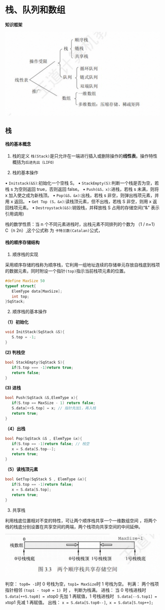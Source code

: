# 栈、队列和数组

**知识框架**

![alt text](./img/第3章知识框架.png)

## 栈

#### 栈的基本概念

1. 栈的定义
   `栈(Stack)`是只允许在一端进行插入或删除操作的**线性表**。操作特性概括为`后进先出（LIFO）`

2. 栈的基本操作

• `Initstack(&S)`:初始化一个空栈 S。
• `StackEmpty(S)`:判断一个栈是否为空，若栈 s 为空则返回 true，否则返回 false。
• `Push(&S，x)`:进栈，若栈 s 未满，则将 x 加入使之成为新栈顶。
• `Pop(&S，&x)`:出栈，若栈 s 非空，则弹出栈项元素，并用 x 返回。
• `Get Top (S，&x)`:读栈顶元素，但不出栈，若栈 S 非空，则用 x 返回栈项元素。
• `Destroystack(&S)`:销毁栈，并释放栈 S 占用的存储空间(“&” 表示引用调用)

栈的数学性质：当 n 个不同元素进栈时，出栈元素不同排列的个数为 （1 / n+1）C（n 2n）,这个公式称
为 `卡特兰数(Catalan)`公式，

#### 栈的顺序存储结构

1. 顺序栈的实现

采用顺序存储的栈称为顺序栈，它利用一组地址连续的存储单元存放自栈底到栈项的数据元素，同时附设一个指针`(top)`指示当前栈项元素的位置。

```c
#define MaxSize 50
typeof struct{
   ElemType data[MaxSize];
   int top;
}SqStack;
```

2. 顺序栈的基本操作

**（1）初始化**

```c
void InitStack(SqStack &S){
   S.top = -1;
}
```

**(2) 判栈空**

```c
bool StackEmpty(SqStack S){
   if(S.top === -1)return true;
   return false;
}
```

**(3) 进栈**

```c
bool Push(SqStack &S,ElemType x){
   if(S.top == MaxSize - 1) return false;
   S.data[++S.top] = x; // 指针先加1，再入栈
   return true;
}
```

**（4）出栈**

```c
bool Pop(SqStack &S , ElemType &x){
   if(S.top == -1)return false; // 栈空
   x = S.data[S.top--];
   return true;
}
```

**（5）读栈顶元素**

```c
bool GetTop(SqStack S , ElemType &x){
   if(S.top == -1)return false;
   x = S.data[S.top];
   return true;
}
```

3. 共享栈

利用栈底位置相对不变的特性，可让两个顺序栈共享一个一维数组空间 ，将两个栈的栈底分别设置在共享空间的两端，两个栈项向共享空间的中间延伸。

![alt text](./img/3.3%20共享栈.png)

判空： `top0= -1`时 0 号栈为空，`top1= MaxSize`时 1 号栈为空。
判满： 两个栈项指针相邻 `(top1 - top0 = 1) `时 ， 判断为栈满。
进栈： 当 0 号栈进栈时 `S.data[++S.top0] = x`top0 先加 1 再赋值，1 号栈进栈时 ` S.data[--S.top1] = x`top1 先减 1 再赋值。
出栈： `x = S.data[S.top0--]`,` x = S.data[S.top++];`
